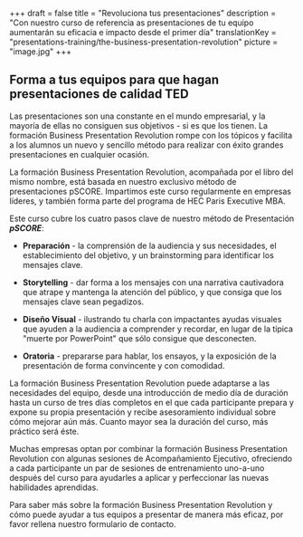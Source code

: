 +++
draft			= false
title			= "Revoluciona tus presentaciones"
description 	= "Con nuestro curso de referencia as presentaciones de tu equipo aumentarán su eficacia e impacto desde el primer día"
translationKey	= "presentations-training/the-business-presentation-revolution"
picture			= "image.jpg"
+++

## Forma a tus equipos para que hagan presentaciones de calidad TED

Las presentaciones son una constante en el mundo empresarial, y la mayoría de ellas no consiguen sus objetivos - si es que los tienen. La formación Business Presentation Revolution rompe con los tópicos y facilita a los alumnos un nuevo y sencillo método para realizar con éxito grandes presentaciones en cualquier ocasión.

La formación Business Presentation Revolution, acompañada por el libro del mismo nombre, está basada en nuestro exclusivo método de presentaciones pSCORE. Impartimos este curso regularmente en empresas líderes, y también forma parte del programa de HEC Paris Executive MBA.


Este curso cubre los cuatro pasos clave de nuestro método de Presentación ***pSCORE***:


* **Preparación** - la comprensión de la audiencia y sus necesidades, el establecimiento del objetivo, y un brainstorming para identificar los mensajes clave.

* **Storytelling** - dar forma a los mensajes con una narrativa cautivadora que atrape y mantenga la atención del público, y que consiga que los mensajes clave sean pegadizos.

* **Diseño Visual** - ilustrando tu charla con impactantes ayudas visuales que ayuden a la audiencia a comprender y recordar, en lugar de la típica "muerte por PowerPoint" que sólo consigue que desconecten.
* **Oratoria** - prepararse para hablar, los ensayos, y la exposición de la presentación de forma convincente y con comodidad.

La formación Business Presentation Revolution puede adaptarse a las necesidades del equipo, desde una introducción de medio día de duración hasta un curso de tres días completos en el que cada participante prepara y expone su propia presentación y recibe asesoramiento individual sobre cómo mejorar aún más. Cuanto mayor sea la duración del curso, más práctico será éste.

Muchas empresas optan por combinar la formación Business Presentation Revolution con algunas sesiones de Acompañamiento Ejecutivo, ofreciendo a cada participante un par de sesiones de entrenamiento uno-a-uno después del curso para ayudarles a aplicar y perfeccionar las nuevas habilidades aprendidas.


Para saber más sobre la formación Business Presentation Revolution y cómo puede ayudar a tus equipos a presentar de manera más eficaz, por favor rellena nuestro formulario de contacto.

